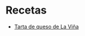 # Recetas
* [Tarta de queso de La Viña](https://github.com/gwannon/Recetas/blob/main/TartaDeQuesoDeLaVi%C3%B1aEnAirFryer.md)
